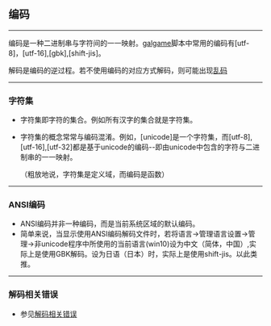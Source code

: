 ## 编码

---

编码是一种二进制串与字符间的一一映射。[galgame](/概念/galgame.md)脚本中常用的编码有[utf-8]，[utf-16],[gbk],[shift-jis]。

解码是编码的逆过程。若不使用编码的对应方式解码，则可能出现[乱码](/概念/乱码.md)

---

### 字符集

  + 字符集即字符的集合。例如所有汉字的集合就是字符集。
  + 字符集的概念常常与编码混淆。例如，[unicode]是一个字符集，而[utf-8],[utf-16],[utf-32]都是基于unicode的编码--即由unicode中包含的字符与二进制串的一一映射。
  
    
    （粗放地说，字符集是定义域，而编码是函数）

---

### ANSI编码

  + ANSI编码并非一种编码，而是当前系统区域的默认编码。
  + 简单来说，当显示使用ANSI编码解码文件时，若将语言->管理语言设置->管理->非unicode程序中所使用的当前语言(win10)设为中文（简体，中国）,实际上是使用GBK解码。设为日语（日本）时，实际上是使用shift-jis。以此类推。  

---


### 解码相关错误
  + 参见[解码相关错误](常见问题/解码相关错误.md)